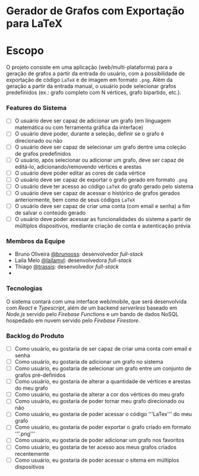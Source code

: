 # Gerador de Grafos com Exportação para LaTeX

# Escopo
O projeto consiste em uma aplicação (web/multi-plataforma) para a geração de grafos a partir da entrada do usuário, com a possibilidade de exportação de código ```LaTeX``` e de imagem em formato ```.png```. Além da geração a partir da entrada manual, o usuário pode selecionar grafos predefinidos (ex.: grafo completo com N vértices, grafo bipartido, etc.).

### Features do Sistema

- [ ] O usuário deve ser capaz de adicionar um grafo (em linguagem matemática ou com ferramenta gráfica da interface)
- [ ] O usuário deve poder, durante a seleção, definir se o grafo é direcionado ou não
- [ ] O usuário deve ser capaz de selecionar um grafo dentre uma coleção de grafos predefinidos
- [ ] O usuário, após selecionar ou adicionar um grafo, deve ser capaz de editá-lo, adicionando/removendo vértices e arestas
- [ ] O usuário deve poder editar as cores de cada vértice
- [ ] O usuário deve ser capaz de exportar o grafo gerado em formato ```.png```
- [ ] O usuário deve ter acesso ao código ```LaTeX``` do grafo gerado pelo sistema
- [ ] O usuário deve ser capaz de acessar o histórico de grafos gerados anteriormente, bem como de seus códigos ```LaTeX```
- [ ] O usuário deve ser capaz de criar uma conta (com email e senha) a fim de salvar o conteúdo gerado
- [ ] O usuário deve poder acessar as funcionalidades do sistema a partir de múltiplos dispositivos, mediante criação de conta e autenticação prévia

### Membros da Equipe

- Bruno Oliveira [@brunooss](https://github.com/brunooss): desenvolvedor _full-stack_
- Laila Melo [@lailamvl](https://github.com/lailamvl): desenvolvedora _full-stack_
- Thiago [@trassis](https://github.com/trassis): desenvolvedor _full-stack_
- 

### Tecnologias

O sistema contará com uma interface web/mobile, que será desenvolvida com _React_ e _Typescript_, além de um backend _serverless_ baseado em _Node.js_ servido pelo _Firebase Functions_ e um bando de dados NoSQL hospedado em nuvem servido pelo _Firebase Firestore_.

### Backlog do Produto
- [ ] Como usuário, eu gostaria de ser capaz de criar uma conta com email e senha
- [ ] Como usuário, eu gostaria de adicionar um grafo no sistema
- [ ] Como usuário, eu gostaria de selecionar um grafo entre um conjunto de grafos pré-definidos
- [ ] Como usuário, eu gostaria de alterar a quantidade de vértices e arestas do meu grafo
- [ ] Como usuário, eu gostaria de alterar a cor dos vértices do meu grafo
- [ ] Como usuário, eu gostaria de poder tornar meu grafo direcionado ou não
- [ ] Como usuário, eu gostaria de poder acessar o código '''LaTex''' do meu grafo
- [ ] Como usuário, eu gostaria de poder exportar o grafo criado em formato '''.png'''
- [ ] Como usuário, eu gostaria de poder adicionar um grafo nos favoritos
- [ ] Como usuário, eu gostaria de ter acesso aos meus grafos criados recentemente
- [ ] Como usuário, eu gostaria de poder acessar o sitema em múltiplos dispositivos
